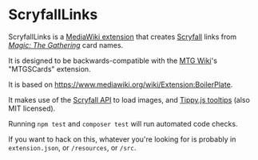 # ScryfallLinks

ScryfallLinks is a [MediaWiki extension](https://www.mediawiki.org/wiki/Manual:Extensions) that creates [Scryfall](https://scryfall.com/) links from [*Magic: The Gathering*](https://magic.wizards.com/) card names.

It is designed to be backwards-compatible with the [MTG Wiki](https://mtg.gamepedia.com)'s "MTGSCards" extension.

It is based on https://www.mediawiki.org/wiki/Extension:BoilerPlate.

It makes use of the [Scryfall API](https://scryfall.com/docs/api/images) to load images, and [Tippy.js tooltips](https://atomiks.github.io/tippyjs/) (also MIT licensed).

Running `npm test` and `composer test` will run automated code checks.

If you want to hack on this, whatever you're looking for is probably in `extension.json`, or `/resources`, or `/src`.
